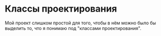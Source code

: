 # Классы проектирования


Мой проект слишком простой для того, чтобы в нём можно было бы выделить то, что
я понимаю под "классами проектирования".
